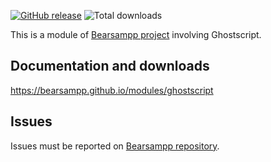 [![GitHub release](https://img.shields.io/github/release/bearsampp/module-ghostscript.svg?style=flat-square)](https://github.com/bearsampp/module-ghostscript/releases/latest)
![Total downloads](https://img.shields.io/github/downloads/bearsampp/module-ghostscript/total.svg?style=flat-square)

This is a module of [Bearsampp project](https://github.com/bearsampp/bearsampp) involving Ghostscript.

## Documentation and downloads

https://bearsampp.github.io/modules/ghostscript

## Issues

Issues must be reported on [Bearsampp repository](https://github.com/bearsampp/bearsampp/issues).
